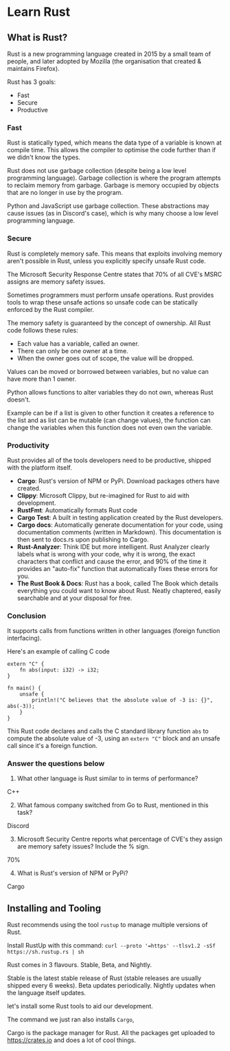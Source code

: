 # Learn Rust 

## What is Rust?

Rust is a new programming language created in 2015 by a small team of people, and later adopted by Mozilla (the organisation that created & maintains Firefox).

Rust has 3 goals:
- Fast
- Secure
- Productive

### Fast

Rust is statically typed, which means the data type of a variable is known at compile time. This allows the compiler to optimise the code further than if we didn't know the types.

Rust does not use garbage collection (despite being a low level programming language). Garbage collection is where the program attempts to reclaim memory from garbage. Garbage is memory occupied by objects that are no longer in use by the program.

Python and JavaScript use garbage collection. These abstractions may cause issues (as in Discord's case), which is why many choose a low level programming language.

### Secure

Rust is completely memory safe. This means that exploits involving memory aren't possible in Rust, unless you explicitly specify unsafe Rust code.

The Microsoft Security Response Centre states that 70% of all CVE's MSRC assigns are memory safety issues.

Sometimes programmers must perform unsafe operations. Rust provides tools to wrap these unsafe actions so unsafe code can be statically enforced by the Rust compiler.

The memory safety is guaranteed by the concept of ownership. All Rust code follows these rules:
- Each value has a variable, called an owner.
- There can only be one owner at a time.
- When the owner goes out of scope, the value will be dropped.

Values can be moved or borrowed between variables, but no value can have more than 1 owner.

Python allows functions to alter variables they do not own, whereas Rust doesn't.

Example can be if a list is given to other function it creates a reference to the list and as list can be mutable (can change values), the function can change the variables when this function does not even own the variable.

### Productivity

Rust provides all of the tools developers need to be productive, shipped with the platform itself.
- **Cargo**: Rust's version of NPM or PyPi. Download packages others have created.
- **Clippy**: Microsoft Clippy, but re-imagined for Rust to aid with development.
- **RustFmt**: Automatically formats Rust code
- **Cargo Test**: A built in testing application created by the Rust developers.
- **Cargo docs**: Automatically generate documentation for your code, using documentation comments (written in Markdown). This documentation is then sent to docs.rs upon publishing to Cargo.
- **Rust-Analyzer**: Think IDE but more intelligent. Rust Analyzer clearly labels what is wrong with your code, why it is wrong, the exact characters that conflict and cause the error, and 90% of the time it provides an "auto-fix" function that automatically fixes these errors for you.
- **The Rust Book & Docs**: Rust has a book, called The Book which details everything you could want to know about Rust. Neatly chaptered, easily searchable and at your disposal for free.

### Conclusion

It supports calls from functions written in other languages (foreign function interfacing).

Here's an example of calling C code 

```
extern "C" {
    fn abs(input: i32) -> i32;
}

fn main() {
    unsafe {
        println!("C believes that the absolute value of -3 is: {}", abs(-3));
    }
}
```

This Rust code declares and calls the C standard library function `abs` to compute the absolute value of -3, using an `extern "C"` block and an unsafe call since it's a foreign function.

### Answer the questions below

1. What other language is Rust similar to in terms of performance?

C++

2. What famous company switched from Go to Rust, mentioned in this task?

Discord

3. Microsoft Security Centre reports what percentage of CVE's they assign are memory safety issues? Include the % sign.

70%

4. What is Rust's version of NPM or PyPi?

Cargo

## Installing and Tooling

Rust recommends using the tool `rustup` to manage multiple versions of Rust.

Install RustUp with this command: `curl --proto '=https' --tlsv1.2 -sSf https://sh.rustup.rs | sh`

Rust comes in 3 flavours. Stable, Beta, and Nightly.

Stable is the latest stable release of Rust (stable releases are usually shipped every 6 weeks). Beta updates periodically. Nightly updates when the language itself updates.

let's install some Rust tools to aid our development.

The command we just ran also installs `Cargo`,

Cargo is the package manager for Rust. All the packages get uploaded to https://crates.io and does a lot of cool things.
